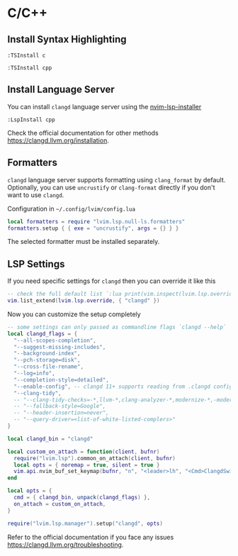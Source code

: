 # C/C++

## Install Syntax Highlighting

```vim
:TSInstall c
```

```vim
:TSInstall cpp
```

## Install Language Server

You can install `clangd` language server using the [nvim-lsp-installer](https://github.com/williamboman/nvim-lsp-installer)

```vim
:LspInstall cpp
```

Check the official documentation for other methods <https://clangd.llvm.org/installation>.

## Formatters

`clangd` language server supports formatting using `clang_format` by default. Optionally, you can use `uncrustify` or `clang-format` directly if you don't want to use `clangd`.

Configuration in `~/.config/lvim/config.lua`

```lua
local formatters = require "lvim.lsp.null-ls.formatters"
formatters.setup { { exe = "uncrustify", args = {} } }
```

The selected formatter must be installed separately.

## LSP Settings

If you need specific settings for `clangd` then you can override it like this

```lua
-- check the full default list `:lua print(vim.inspect(lvim.lsp.override))`
vim.list_extend(lvim.lsp.override, { "clangd" })
```

Now you can customize the setup completely

```lua
-- some settings can only passed as commandline flags `clangd --help`
local clangd_flags = {
  "--all-scopes-completion",
  "--suggest-missing-includes",
  "--background-index",
  "--pch-storage=disk",
  "--cross-file-rename",
  "--log=info",
  "--completion-style=detailed",
  "--enable-config", -- clangd 11+ supports reading from .clangd configuration file
  "--clang-tidy",
  -- "--clang-tidy-checks=-*,llvm-*,clang-analyzer-*,modernize-*,-modernize-use-trailing-return-type",
  -- "--fallback-style=Google",
  -- "--header-insertion=never",
  -- "--query-driver=<list-of-white-listed-complers>"
}

local clangd_bin = "clangd"

local custom_on_attach = function(client, bufnr)
  require("lvim.lsp").common_on_attach(client, bufnr)
  local opts = { noremap = true, silent = true }
  vim.api.nvim_buf_set_keymap(bufnr, "n", "<leader>lh", "<Cmd>ClangdSwitchSourceHeader<CR>", opts)
end

local opts = {
  cmd = { clangd_bin, unpack(clangd_flags) },
  on_attach = custom_on_attach,
}

require("lvim.lsp.manager").setup("clangd", opts)
```

Refer to the official documentation if you face any issues <https://clangd.llvm.org/troubleshooting>.
